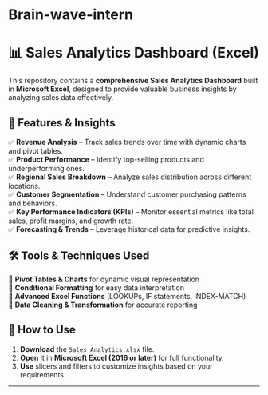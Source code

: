 # Brain-wave-intern

# 📊 Sales Analytics Dashboard (Excel)  

This repository contains a **comprehensive Sales Analytics Dashboard** built in **Microsoft Excel**, designed to provide valuable business insights by analyzing sales data effectively.  

## 🚀 Features & Insights  
✅ **Revenue Analysis** – Track sales trends over time with dynamic charts and pivot tables.  
✅ **Product Performance** – Identify top-selling products and underperforming ones.  
✅ **Regional Sales Breakdown** – Analyze sales distribution across different locations.  
✅ **Customer Segmentation** – Understand customer purchasing patterns and behaviors.  
✅ **Key Performance Indicators (KPIs)** – Monitor essential metrics like total sales, profit margins, and growth rate.  
✅ **Forecasting & Trends** – Leverage historical data for predictive insights.  

## 🛠️ Tools & Techniques Used  
📌 **Pivot Tables & Charts** for dynamic visual representation  
📌 **Conditional Formatting** for easy data interpretation  
📌 **Advanced Excel Functions** (LOOKUPs, IF statements, INDEX-MATCH)  
📌 **Data Cleaning & Transformation** for accurate reporting  

## 📂 How to Use  
1. **Download** the `Sales Analytics.xlsx` file.  
2. **Open** it in **Microsoft Excel (2016 or later)** for full functionality.  
3. **Use** slicers and filters to customize insights based on your requirements.  

---
